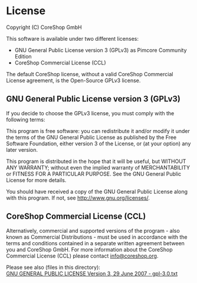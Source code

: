 # License
Copyright (C) CoreShop GmbH

This software is available under two different licenses:
* GNU General Public License version 3 (GPLv3) as Pimcore Community Edition
* CoreShop Commercial License (CCL)

The default CoreShop license, without a valid CoreShop Commercial License agreement, is the Open-Source GPLv3 license.

## GNU General Public License version 3 (GPLv3)
If you decide to choose the GPLv3 license, you must comply with the following terms:

This program is free software: you can redistribute it and/or modify
it under the terms of the GNU General Public License as published by
the Free Software Foundation, either version 3 of the License, or
(at your option) any later version.

This program is distributed in the hope that it will be useful,
but WITHOUT ANY WARRANTY; without even the implied warranty of
MERCHANTABILITY or FITNESS FOR A PARTICULAR PURPOSE.  See the
GNU General Public License for more details.

You should have received a copy of the GNU General Public License
along with this program.  If not, see <http://www.gnu.org/licenses/>.

## CoreShop Commercial License (CCL)
Alternatively, commercial and supported versions of the program - also known as
Commercial Distributions - must be used in accordance with the terms and conditions
contained in a separate written agreement between you and CoreShop GmbH.
For more information about the CoreShop Commercial License (CCL) please contact info@coreshop.org.


Please see also (files in this directory):  
[GNU GENERAL PUBLIC LICENSE Version 3, 29 June 2007 - gpl-3.0.txt](gpl-3.0.txt)  
